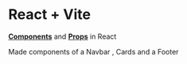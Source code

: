 # React + Vite

<b><u>Components</u></b> and <b><u>Props</u></b> in React

Made components of a Navbar , Cards and a Footer

